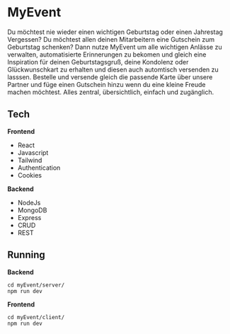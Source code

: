 # MyEvent

Du möchtest nie wieder einen wichtigen Geburtstag oder einen Jahrestag Vergessen? Du möchtest allen deinen Mitarbeitern eine Gutschein zum Geburtstag schenken? Dann nutze MyEvent um alle wichtigen Anlässe zu verwalten, automatisierte Erinnerungen zu bekomen und gleich eine Inspiration für deinen Geburtstagsgruß, deine Kondolenz oder Glückwunschkart zu erhalten und diesen auch automtisch versenden zu lasssen. Bestelle und versende gleich die passende Karte über unsere Partner und füge einen Gutschein hinzu wenn du eine kleine Freude machen möchtest. Alles zentral, übersichtlich, einfach und zugänglich.

## Tech

**Frontend**

- React
- Javascript
- Tailwind
- Authentication
- Cookies

**Backend**

- NodeJs
- MongoDB
- Express
- CRUD
- REST

## Running

**Backend**

    cd myEvent/server/ 
    npm run dev

**Frontend**

    cd myEvent/client/
    npm run dev